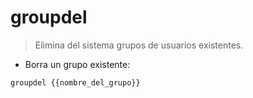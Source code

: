 # groupdel

> Elimina del sistema grupos de usuarios existentes.

- Borra un grupo existente:

`groupdel {{nombre_del_grupo}}`
